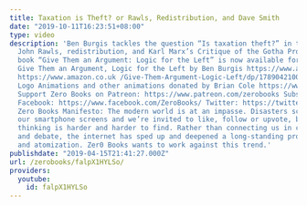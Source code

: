 ```yaml
---
title: Taxation is Theft? or Rawls, Redistribution, and Dave Smith
date: "2019-10-11T16:23:51+08:00"
type: video
description: 'Ben Burgis tackles the question “Is taxation theft?” in this video on
  John Rawls, redistribution, and Karl Marx’s Critique of the Gotha Program. Burgis’
  book “Give Them an Argument: Logic for the Left” is now available for preorder.
  Give Them an Argument, Logic for the Left by Ben Burgis https://www.amazon.com/Give-Them-Argument-Logic-Left/dp/1789042100
  https://www.amazon.co.uk /Give-Them-Argument-Logic-Left/dp/1789042100 Zero Books
  Logo Animations and other animations donated by Brian Cole https://www.instagram.com/robotbloodco/
  Support Zero Books on Patreon: https://www.patreon.com/zerobooks Subscribe: http://bit.ly/SubZeroBooks
  Facebook: https://www.facebook.com/ZeroBooks/ Twitter: https://twitter.com/zer0books
  Zero Books Manifesto: The modern world is at an impasse. Disasters scroll across
  our smartphone screens and we’re invited to like, follow or upvote, but critical
  thinking is harder and harder to find. Rather than connecting us in common struggle
  and debate, the internet has sped up and deepened a long-standing process of alienation
  and atomization. Zer0 Books wants to work against this trend.'
publishdate: "2019-04-15T21:41:27.000Z"
url: /zerobooks/falpX1HYLSo/
providers:
  youtube:
    id: falpX1HYLSo
---
```

